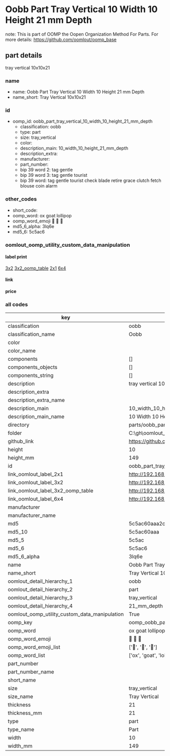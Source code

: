 # Oobb Part Tray Vertical 10 Width 10 Height 21 mm Depth  

note: This is part of OOMP the Oopen Organization Method For Parts. For more details: https://github.com/oomlout/oomp_base

##  part details
  



tray vertical 10x10x21



### name
* name: Oobb Part Tray Vertical 10 Width 10 Height 21 mm Depth
* name_short: Tray Vertical 10x10x21 
### id
* oomp_id: oobb_part_tray_vertical_10_width_10_height_21_mm_depth
  * classification: oobb
  * type: part
  * size: tray_vertical
  * color: 
  * description_main: 10_width_10_height_21_mm_depth
  * description_extra: 
  * manufacturer: 
  * part_number: 
  * bip 39 word 2: tag gentle
  * bip 39 word 3: tag gentle tourist
  * bip 39 word: tag gentle tourist check blade retire grace clutch fetch blouse coin alarm

### other_codes
* short_code: 
* oomp_word: ox goat lollipop
* oomp_word_emoji :ox: :goat: :lollipop:
* md5_6_alpha: 3lq6e
* md5_6: 5c5ac6






### oomlout_oomp_utility_custom_data_manipulation
#### label print
[3x2](http://192.168.1.245:1112/?label=oomp%203lq6e)
[3x2_oomp_table](http://192.168.1.108:1112/?label=oomp%203lq6e)
[2x1](http://192.168.1.242:1112/?label=oomp%203lq6e)
[6x4](http://192.168.1.55:1112/?label=oomp%203lq6e)    

#### link

                              

#### price







### all codes 
| key | value |  
| --- | --- |  
| classification | oobb |  
| classification_name | Oobb |  
| color |  |  
| color_name |  |  
| components | [] |  
| components_objects | [] |  
| components_string | [] |  
| description | tray vertical 10x10x21 |  
| description_extra |  |  
| description_extra_name |  |  
| description_main | 10_width_10_height_21_mm_depth |  
| description_main_name | 10 Width 10 Height 21 mm Depth |  
| directory | parts/oobb_part_tray_vertical_10_width_10_height_21_mm_depth |  
| folder | C:\gh\oomlout_oobb_version_4_generated_parts\parts\oobb_part_tray_vertical_10_width_10_height_21_mm_depth |  
| github_link | https://github.com/oomlout/oomlout_oomp_part_src/tree/main/parts/oobb_part_tray_vertical_10_width_10_height_21_mm_depth |  
| height | 10 |  
| height_mm | 149 |  
| id | oobb_part_tray_vertical_10_width_10_height_21_mm_depth |  
| link_oomlout_label_2x1 | http://192.168.1.242:1112/?label=oomp%203lq6e |  
| link_oomlout_label_3x2 | http://192.168.1.245:1112/?label=oomp%203lq6e |  
| link_oomlout_label_3x2_oomp_table | http://192.168.1.108:1112/?label=oomp%203lq6e |  
| link_oomlout_label_6x4 | http://192.168.1.55:1112/?label=oomp%203lq6e |  
| manufacturer |  |  
| manufacturer_name |  |  
| md5 | 5c5ac60aaa2c8caedf8b8271cbd84ee9 |  
| md5_10 | 5c5ac60aaa |  
| md5_5 | 5c5ac |  
| md5_6 | 5c5ac6 |  
| md5_6_alpha | 3lq6e |  
| name | Oobb Part Tray Vertical 10 Width 10 Height 21 mm Depth |  
| name_short | Tray Vertical 10x10x21  |  
| oomlout_detail_hierarchy_1 | oobb |  
| oomlout_detail_hierarchy_2 | part |  
| oomlout_detail_hierarchy_3 | tray_vertical |  
| oomlout_detail_hierarchy_4 | 21_mm_depth |  
| oomlout_oomp_utility_custom_data_manipulation | True |  
| oomp_key | oomp_oobb_part_tray_vertical_10_width_10_height_21_mm_depth |  
| oomp_word | ox goat lollipop |  
| oomp_word_emoji | :ox: :goat: :lollipop: |  
| oomp_word_emoji_list | [':ox:', ':goat:', ':lollipop:'] |  
| oomp_word_list | ['ox', 'goat', 'lollipop'] |  
| part_number |  |  
| part_number_name |  |  
| short_name |  |  
| size | tray_vertical |  
| size_name | Tray Vertical |  
| thickness | 21 |  
| thickness_mm | 21 |  
| type | part |  
| type_name | Part |  
| width | 10 |  
| width_mm | 149 |  
